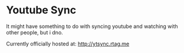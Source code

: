 Youtube Sync
============

It might have something to do with syncing youtube and watching with other people, but i dno.

Currently officially hosted at: http://ytsync.rtag.me
